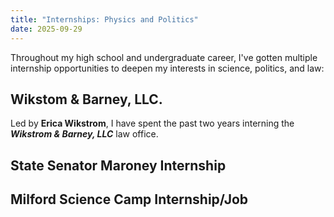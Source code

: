 ```yaml
---
title: "Internships: Physics and Politics"
date: 2025-09-29
---
```


Throughout my high school and undergraduate career, I've gotten multiple internship opportunities to deepen my interests in science, politics, and law:

## Wikstom & Barney, LLC.
Led by **Erica Wikstrom**, I have spent the past two years interning the ***Wikstrom & Barney, LLC*** law office. 

## State Senator Maroney Internship

## Milford Science Camp Internship/Job
